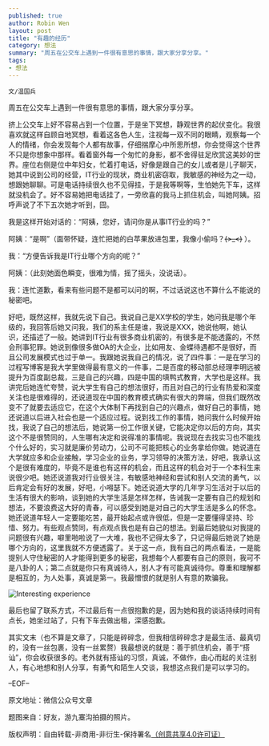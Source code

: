 ```yaml
---
published: true
author: Robin Wen
layout: post
title: "有趣的经历"
category: 想法
summary: "周五在公交车上遇到一件很有意思的事情，跟大家分享分享。"
tags: 
- 想法
---
```


`文/温国兵`

周五在公交车上遇到一件很有意思的事情，跟大家分享分享。

挤上公交车上好不容易占到一个位置，于是坐下冥想，静观世界的起伏变化。我很喜欢就这样自顾自地冥想，看着这各色人生，注视每一双不同的眼睛，观察每一个人的情绪，你会发现每个人都有故事，仔细揣摩心中所思所想，你会觉得这个世界不只是你想象中那样。看着窗外每一个匆忙的身影，都不舍得驻足欣赏这美妙的世界。座位右侧是位中年妇女，忙着打电话，好像是跟自己的女儿或者是儿子聊天，她其中说到公司的经营，IT行业的现状，商业机密窃取，我敏感的神经为之一动，想跟她聊聊。可是电话持续很久也不见得挂，于是我等啊等，生怕她先下车，这样就没机会了。好不容易她把电话挂了，一旁欣喜的我马上抓住机会，叫她阿姨。招呼声说了不下五次她才听到，囧。

我是这样开始对话的：“阿姨，您好，请问你是从事IT行业的吗？”

阿姨：“是啊”（面带怀疑，连忙把她的白苹果放进包里，我像小偷吗？~~~~(>_<)~~~~ ）。

我：“方便告诉我是IT行业哪个方向的呢？”

阿姨：（此刻她面色瞬变，很难为情，摇了摇头，没说话）。

我：连忙道歉，看来有些问题不是都可以问的啊，不过话说这也不算什么不能说的秘密吧。

好吧，既然这样，我就先说下自己。我说自己是XX学校的学生，她问我是哪个年级的，我回答后她又问我，我们的系主任是谁，我说是XXX，她说他啊，她认识，还描述了一般。她讲到IT行业有很多商业机密的，有很多是不能透露的，不然会刑事犯罪。她说到像很多做OA的大企业，比如用友、金蝶待遇都不是很好，而且公司发展模式也过于单一。我跟她说我自己的情况，说了四件事：一是在学习的过程写博客是我大学里做得最有意义的一件事，二是百度的移动部总经理李明远被提升为百度副总裁，三是自己的兴趣，四是中国的填鸭式教育，大学也是这样。我讲完后她连忙夸赞，说大学生有自己的想法很好，而且对自己的行业有热爱和深度关注也是很难得的，还说道现在中国的教育模式确实有很大的弊端，但我们既然改变不了就要去适应它，在这个大体制下再找到自己的兴趣点，做好自己的事情，她还说道以后进入社会也是一个适应过程。说到找工作的事情，她问我什么时候开始找，我说了自己的想法后，她说第一份工作很关键，它能决定你以后的方向，其实这个不是很赞同的，人生哪有决定和说得准的事情呢。我说现在去找实习也不能找个什么好的，实习就是廉价劳动力，公司不可能把核心的业务拿给你做。她说道在大学就应多和企业接触，学习企业的业务，学习领导的决策方法，好吧，我承认这个是很有难度的，毕竟不是谁也有这样的机会，而且这样的机会对于一个本科生来说很少吧。她还说道我对行业很关注，有敏感地神经和尝试和别人交流的勇气，以后肯定会有好的发展，好吧，小嘚瑟下。她还说道大学的几年学习生活对于以后的生活有很大的影响，谈到她的大学生活是怎样怎样，告诫我一定要有自己的规划和想法，不要浪费这大好的青春，可以感受到她是对自己的大学生活是多么的怀念。她还说道年轻人一定要能吃苦，最开始起点或许很低，但是一定要懂得坚持、珍惜、努力。有些观点赞同，有点观点我也是有自己的想法。到最后她貌似对我提的问题很有兴趣，噼里啪啦说了一大堆，我也不记得太多了，只记得最后她说了她是哪个方向的，这里我就不方便透露了。关于这一点，我有自己的两点看法，一是能提别人守住秘密的人才能得到更多的秘密，我想每个人都要有自己的原则，我可不是八卦的人；第二点就是你只有真诚待人，别人才有可能真诚待你。尊重和理解都是相互的，为人处事，真诚是第一。我最憎恨的就是别人有意的欺骗我。

![Interesting experience](http://i.imgur.com/uUlfUw4.jpg)
 
最后也留了联系方式，不过最后有一点很抱歉的是，因为她和我的谈话持续时间有点长，她坐过站了，只有下车去做出租，深感抱歉。

其实文末（也不算是文章了，只能是碎碎念，但我相信碎碎念才是最生活、最真切的，没有一丝包裹，没有一丝累赘）我最想说的就是：善于抓住机会，善于“搭讪”，你会收获很多的。老外就有搭讪的习惯，真诚，不做作，由心而起的关注别人，有心地想和别人分享，有勇气和陌生人交谈，我想这点我们是可以学习的。

–EOF–

原文地址：微信公众号文章

题图来自：好友，游九寨沟拍摄的照片。

版权声明：自由转载-非商用-非衍生-保持署名<a href="http://creativecommons.org/licenses/by-nc-nd/4.0/deed.zh" target="_blank">（创意共享4.0许可证）</a>

